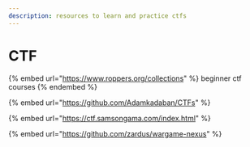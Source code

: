 ```yaml
---
description: resources to learn and practice ctfs
---
```


# CTF

{% embed url="https://www.roppers.org/collections" %}
beginner ctf courses
{% endembed %}

{% embed url="https://github.com/Adamkadaban/CTFs" %}

{% embed url="https://ctf.samsongama.com/index.html" %}

{% embed url="https://github.com/zardus/wargame-nexus" %}
